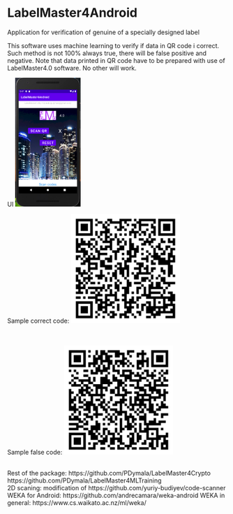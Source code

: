 # LabelMaster4Android

Application for verification of genuine of a specially designed label

This software uses machine learning to verify if data in QR code i correct. Such method is not 100% always true, there will be false positive and negative. 
Note that data printed in QR code have to be prepared with use of LabelMaster4.0 software. No other will work.


UI
<img src="lm4.PNG" width=150>



Sample correct code:
<img src="qr-codeYES.png" width=250>



<BR><BR>
Sample false code:
<img src="qr-codeNO.png" width=250>


<BR>
Rest of the package:
https://github.com/PDymala/LabelMaster4Crypto
https://github.com/PDymala/LabelMaster4MLTraining


<BR>
2D scaning: modification of https://github.com/yuriy-budiyev/code-scanner
WEKA for Android: https://github.com/andrecamara/weka-android
 WEKA in general: https://www.cs.waikato.ac.nz/ml/weka/
